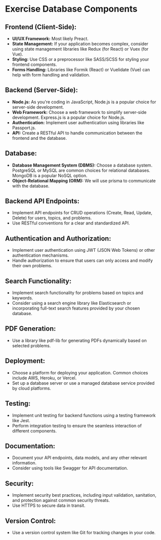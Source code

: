# Exercise Database Components

## Frontend (Client-Side):
- **UI/UX Framework:** Most likely Preact.
- **State Management:** If your application becomes complex, consider using state management libraries like Redux (for React) or Vuex (for Vue).
- **Styling:** Use CSS or a preprocessor like SASS/SCSS for styling your frontend components.
- **Forms Handling:** Libraries like Formik (React) or Vuelidate (Vue) can help with form handling and validation.

## Backend (Server-Side):
- **Node.js:** As you're coding in JavaScript, Node.js is a popular choice for server-side development.
- **Web Framework:** Choose a web framework to simplify server-side development. Express.js is a popular choice for Node.js.
- **Authentication:** Implement user authentication using libraries like Passport.js.
- **API:** Create a RESTful API to handle communication between the frontend and the database.

## Database:
- **Database Management System (DBMS):** Choose a database system. PostgreSQL or MySQL are common choices for relational databases. MongoDB is a popular NoSQL option.
- **Object-Relational Mapping (ORM):** We will use prisma to communicate with the database.

## Backend API Endpoints:
- Implement API endpoints for CRUD operations (Create, Read, Update, Delete) for users, topics, and problems.
- Use RESTful conventions for a clear and standardized API.

## Authentication and Authorization:
- Implement user authentication using JWT (JSON Web Tokens) or other authentication mechanisms.
- Handle authorization to ensure that users can only access and modify their own problems.

## Search Functionality:
- Implement search functionality for problems based on topics and keywords.
- Consider using a search engine library like Elasticsearch or incorporating full-text search features provided by your chosen database.

## PDF Generation:
- Use a library like pdf-lib for generating PDFs dynamically based on selected problems.

## Deployment:
- Choose a platform for deploying your application. Common choices include AWS, Heroku, or Vercel.
- Set up a database server or use a managed database service provided by cloud platforms.

## Testing:
- Implement unit testing for backend functions using a testing framework like Jest.
- Perform integration testing to ensure the seamless interaction of different components.

## Documentation:
- Document your API endpoints, data models, and any other relevant information.
- Consider using tools like Swagger for API documentation.

## Security:
- Implement security best practices, including input validation, sanitation, and protection against common security threats.
- Use HTTPS to secure data in transit.

## Version Control:
- Use a version control system like Git for tracking changes in your code.
